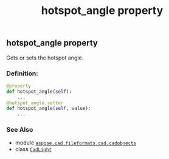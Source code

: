 ﻿---
title: hotspot_angle property
second_title: Aspose.CAD for Python via .NET API References
description: 
type: docs
weight: 270
url: /python-net/aspose.cad.fileformats.cad.cadobjects/cadlight/hotspot_angle/
is_root: false
---

## hotspot_angle property


Gets or sets the hotspot angle.
### Definition:
```python
@property
def hotspot_angle(self):
    ...
@hotspot_angle.setter
def hotspot_angle(self, value):
    ...
```

### See Also
* module [`aspose.cad.fileformats.cad.cadobjects`](../../)
* class [`CadLight`](/cad/python-net/aspose.cad.fileformats.cad.cadobjects/cadlight)
